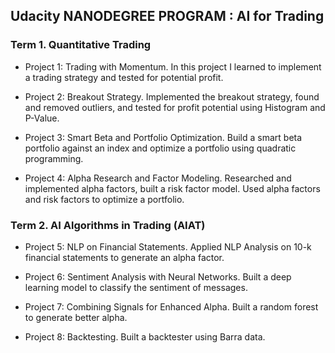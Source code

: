 
## Udacity NANODEGREE PROGRAM : AI for Trading

### Term 1. Quantitative Trading

- Project 1: Trading with Momentum.
  In this project I learned to implement a trading strategy and tested for potential profit.

- Project 2: Breakout Strategy.
  Implemented the breakout strategy, found and removed outliers, and tested for profit potential using Histogram and P-Value. 

- Project 3: Smart Beta and Portfolio Optimization.
  Build a smart beta portfolio against an index and optimize a portfolio using quadratic programming.

- Project 4: Alpha Research and Factor Modeling.
  Researched and implemented alpha factors, built a risk factor model. Used alpha factors and risk factors to optimize a portfolio.



### Term 2. AI Algorithms in Trading (AIAT)

- Project 5: NLP on Financial Statements.
  Applied NLP Analysis on 10-k financial statements to generate an alpha factor.

- Project 6: Sentiment Analysis with Neural Networks.
  Built a deep learning model to classify the sentiment of messages.

- Project 7: Combining Signals for Enhanced Alpha.
  Built a random forest to generate better alpha.

- Project 8: Backtesting.
  Built a backtester using Barra data.
